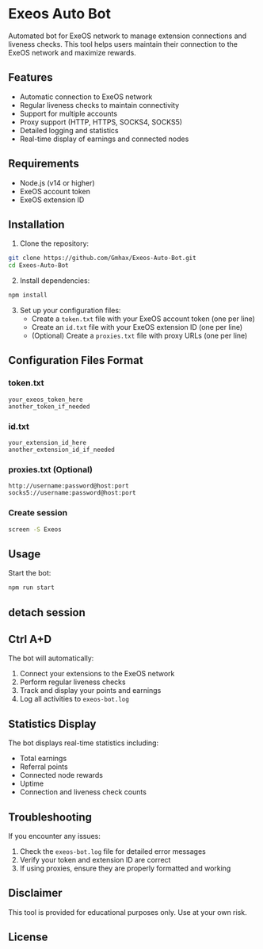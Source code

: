 # Exeos Auto Bot

Automated bot for ExeOS network to manage extension connections and liveness checks. This tool helps users maintain their connection to the ExeOS network and maximize rewards.

## Features

- Automatic connection to ExeOS network
- Regular liveness checks to maintain connectivity
- Support for multiple accounts
- Proxy support (HTTP, HTTPS, SOCKS4, SOCKS5)
- Detailed logging and statistics
- Real-time display of earnings and connected nodes

## Requirements

- Node.js (v14 or higher)
- ExeOS account token
- ExeOS extension ID

## Installation

1. Clone the repository:
```bash
git clone https://github.com/Gmhax/Exeos-Auto-Bot.git
cd Exeos-Auto-Bot
```

2. Install dependencies:
```bash
npm install
```

3. Set up your configuration files:
   - Create a `token.txt` file with your ExeOS account token (one per line)
   - Create an `id.txt` file with your ExeOS extension ID (one per line)
   - (Optional) Create a `proxies.txt` file with proxy URLs (one per line)

## Configuration Files Format

### token.txt
```
your_exeos_token_here
another_token_if_needed
```

### id.txt
```
your_extension_id_here
another_extension_id_if_needed
```

### proxies.txt (Optional)
```
http://username:password@host:port
socks5://username:password@host:port
```

### Create session
```bash
screen -S Exeos
```

## Usage

Start the bot:
```bash
npm run start
```


## detach session 
## Ctrl A+D


The bot will automatically:
1. Connect your extensions to the ExeOS network
2. Perform regular liveness checks
3. Track and display your points and earnings
4. Log all activities to `exeos-bot.log`

## Statistics Display

The bot displays real-time statistics including:
- Total earnings
- Referral points
- Connected node rewards
- Uptime
- Connection and liveness check counts

## Troubleshooting

If you encounter any issues:
1. Check the `exeos-bot.log` file for detailed error messages
2. Verify your token and extension ID are correct
3. If using proxies, ensure they are properly formatted and working

## Disclaimer

This tool is provided for educational purposes only. Use at your own risk.

## License
